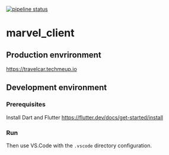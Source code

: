 [![pipeline status](http://gitlab.techmeup.io/travelcar/marvel_client/badges/master/pipeline.svg)](http://gitlab.techmeup.io/travelcar/marvel_client/commits/master)

# marvel_client
## Production envrironment
https://travelcar.techmeup.io

## Development environment
### Prerequisites
Install Dart and Flutter https://flutter.dev/docs/get-started/install

### Run
Then use VS.Code with the `.vscode` directory configuration.
